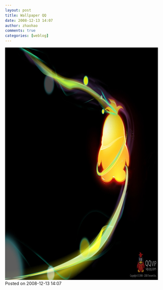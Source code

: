 ```yaml
---
layout: post
title: Wallpaper QQ
date: 2008-12-13 14:07
author: zhaohao
comments: true
categories: [weblog]
---
```

<a href="/Media/wallpaper-qq-vip-200812.jpg"><img src="/Media/wallpaper-qq-vip-200812.jpg" alt="wallpaper-qq-vip-200812" width="1024" height="768" class="alignnone size-full wp-image-616" /></a>
Posted on 2008-12-13 14:07
